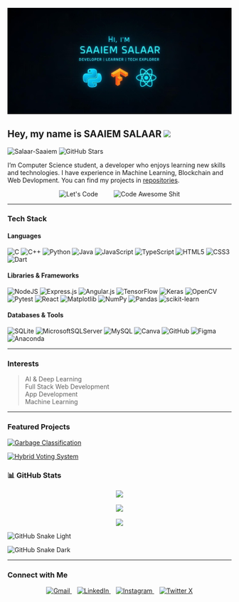 <p align="center">
  <img src="Banner.jpg" alt="Saaiem Salaar's Banner" />
</p>


## Hey, my name is SAAIEM SALAAR <img src="https://media.giphy.com/media/hvRJCLFzcasrR4ia7z/giphy.gif" width="25px">

<p align="left"> 
  <img src="https://komarev.com/ghpvc/?username=Salaar-Saaiem&label=Profile%20views&color=0e75b6&style=for-the-badge" alt="Salaar-Saaiem"/> 
  <img src="https://img.shields.io/github/stars/Salaar-Saaiem?style=for-the-badge" alt="GitHub Stars"/>
</p>

I’m Computer Science student, a developer who enjoys learning new skills and technologies. I have experience in Machine Learning, Blockchain and Web Devlopment. You can find my projects in [repositories](https://github.com/Salaar-Saaiem?tab=repositories).

<p align="center">
  <img alt="Let's Code" src="https://media.giphy.com/media/HscDLzkO8EOTmgkhQP/giphy.gif" width="26%">
  &nbsp; &nbsp; &nbsp; &nbsp;
  <img alt="Code Awesome Shit" src="https://media.giphy.com/media/RbDKaczqWovIugyJmW/giphy.gif" width="45%">
</p>

---

### Tech Stack

#### Languages
  ![C](https://img.shields.io/badge/c-%2300599C.svg?style=for-the-badge&logo=c&logoColor=white)
  ![C++](https://img.shields.io/badge/c++-%2300599C.svg?style=for-the-badge&logo=c%2B%2B&logoColor=white)
  ![Python](https://img.shields.io/badge/python-3670A0?style=for-the-badge&logo=python&logoColor=ffdd54)
  ![Java](https://img.shields.io/badge/java-%23ED8B00.svg?style=for-the-badge&logo=openjdk&logoColor=white)
  ![JavaScript](https://img.shields.io/badge/javascript-%23323330.svg?style=for-the-badge&logo=javascript&logoColor=%23F7DF1E)
  ![TypeScript](https://img.shields.io/badge/typescript-%23007ACC.svg?style=for-the-badge&logo=typescript&logoColor=white)
  ![HTML5](https://img.shields.io/badge/html5-%23E34F26.svg?style=for-the-badge&logo=html5&logoColor=white)
  ![CSS3](https://img.shields.io/badge/css3-%231572B6.svg?style=for-the-badge&logo=css3&logoColor=white)
  ![Dart](https://img.shields.io/badge/dart-%230175C2.svg?style=for-the-badge&logo=dart&logoColor=white)


#### Libraries & Frameworks
  ![NodeJS](https://img.shields.io/badge/node.js-6DA55F?style=for-the-badge&logo=node.js&logoColor=white)
  ![Express.js](https://img.shields.io/badge/express.js-%23404d59.svg?style=for-the-badge&logo=express&logoColor=%2361DAFB)
  ![Angular.js](https://img.shields.io/badge/angular.js-%23E23237.svg?style=for-the-badge&logo=angularjs&logoColor=white)
  ![TensorFlow](https://img.shields.io/badge/tensorflow-%23FF6F00.svg?style=for-the-badge&logo=tensorflow&logoColor=white)
  ![Keras](https://img.shields.io/badge/Keras-D00000.svg?style=for-the-badge&logo=keras&logoColor=white)
  ![OpenCV](https://img.shields.io/badge/opencv-%23white.svg?style=for-the-badge&logo=opencv&logoColor=white)
  ![Pytest](https://img.shields.io/badge/pytest-%23ffffff.svg?style=for-the-badge&logo=pytest&logoColor=2f9fe3)
  ![React](https://img.shields.io/badge/react-%2320232a.svg?style=for-the-badge&logo=react&logoColor=%2361DAFB)
  ![Matplotlib](https://img.shields.io/badge/Matplotlib-%23ffffff.svg?style=for-the-badge&logo=Matplotlib&logoColor=black)
  ![NumPy](https://img.shields.io/badge/numpy-%23013243.svg?style=for-the-badge&logo=numpy&logoColor=white)
  ![Pandas](https://img.shields.io/badge/pandas-%23150458.svg?style=for-the-badge&logo=pandas&logoColor=white)
  ![scikit-learn](https://img.shields.io/badge/scikit--learn-%23F7931E.svg?style=for-the-badge&logo=scikit-learn&logoColor=white)
  

#### Databases & Tools
![SQLite](https://img.shields.io/badge/sqlite-%2307405e.svg?style=for-the-badge&logo=sqlite&logoColor=white)
![MicrosoftSQLServer](https://img.shields.io/badge/Microsoft%20SQL%20Server-CC2927?style=for-the-badge&logo=microsoft%20sql%20server&logoColor=white)
![MySQL](https://img.shields.io/badge/mysql-4479A1.svg?style=for-the-badge&logo=mysql&logoColor=white)
![Canva](https://img.shields.io/badge/Canva-%2300C4CC.svg?style=for-the-badge&logo=Canva&logoColor=white)
![GitHub](https://img.shields.io/badge/GitHub-%23121011.svg?style=for-the-badge&logo=github&logoColor=white)
![Figma](https://img.shields.io/badge/figma-%23F24E1E.svg?style=for-the-badge&logo=figma&logoColor=white)
![Anaconda](https://img.shields.io/badge/Anaconda-%2344A833.svg?style=for-the-badge&logo=anaconda&logoColor=white)

---

### Interests
>  AI & Deep Learning <br>
>  Full Stack Web Development <br>
>  App Development <br>
>  Machine Learning  

---

###  Featured Projects

[![Garbage Classification](https://github-readme-stats.vercel.app/api/pin/?username=Salaar-Saaiem&repo=Garbage-Classification-using-ML&theme=highcontrast)](https://github.com/Salaar-Saaiem/Garbage-Classification-using-ML)

[![Hybrid Voting System](https://github-readme-stats.vercel.app/api/pin/?username=Salaar-Saaiem&repo=Hybrid-Decentralized-Voting-System-using-Blockchain&theme=highcontrast)](https://github.com/Salaar-Saaiem/Hybrid-Decentralized-Voting-System-using-Blockchain)


### 📊 GitHub Stats

<p align="center">
  <a href="https://github.com/Salaar-Saaiem">
    <img align="center" src="https://github-readme-streak-stats.herokuapp.com/?user=Salaar-Saaiem&theme=merko&hide_border=true"/>
  </a>
</p>

<p align="center">
  <a href="https://github.com/Salaar-Saaiem">
    <img align="center" src="https://github-readme-stats.vercel.app/api?username=Salaar-Saaiem&show_icons=true&hide_border=true&theme=highcontrast&include_all_commits=true&count_private=true" />
  </a>
</p>
 <p align="center">
  <a href="https://github.com/Salaar-Saaiem">
    <img align="center" height="200px" src="https://github-readme-stats.vercel.app/api/top-langs/?username=Salaar-Saaiem&layout=donut&theme=highcontrast&hide_border=true" />
  </a>
</p>

![GitHub Snake Light](https://github.com/Salaar-Saaiem/Salaar-Saaiem/blob/output/github-contribution-grid-snake.svg)

![GitHub Snake Dark](https://github.com/Salaar-Saaiem/Salaar-Saaiem/blob/output/github-contribution-grid-snake-dark.svg)

---

### Connect with Me

<p align="center">
  <a href="mailto:Saaiemsalaar@gmail.com" target="_blank">
    <img src="https://img.icons8.com/color/48/000000/gmail-new.png" alt="Gmail" width="40" />
  </a>
  &nbsp;&nbsp;
  <a href="https://www.linkedin.com/in/salaarsaaiem525/" target="_blank">
    <img src="https://img.icons8.com/color/48/000000/linkedin-circled--v1.png" alt="LinkedIn" width="40" />
  </a>
  &nbsp;&nbsp;
  <a href="https://www.instagram.com/salaar_saaiem/" target="_blank">
    <img src="https://img.icons8.com/color/48/000000/instagram-new--v1.png" alt="Instagram" width="40" />
  </a>
  &nbsp;&nbsp;
  <a href="https://x.com/salaar_saaiem/" target="_blank">
    <img src="https://img.icons8.com/ios-filled/50/000000/twitterx.png" alt="Twitter X" width="40" />
  </a>
</p>


